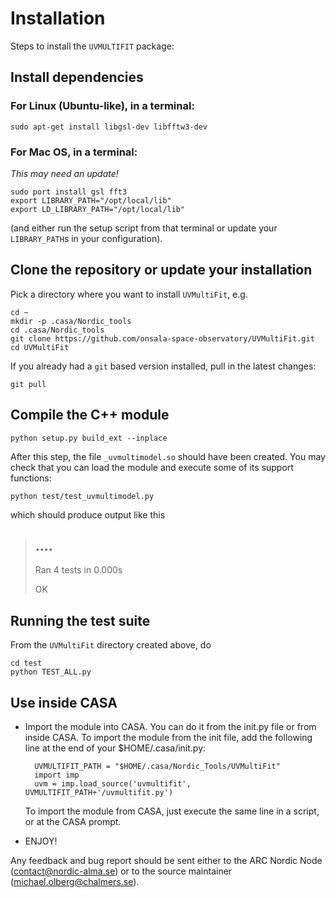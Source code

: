 # Installation

Steps to install the `UVMULTIFIT` package:

## Install dependencies

### For Linux (Ubuntu-like), in a terminal:

    sudo apt-get install libgsl-dev libfftw3-dev

### For Mac OS, in a terminal:
_This may need an update!_

    sudo port install gsl fft3
    export LIBRARY_PATH="/opt/local/lib"
    export LD_LIBRARY_PATH="/opt/local/lib"

(and either run the setup script from that terminal or update your
`LIBRARY_PATH`s in your configuration).

## Clone the repository or update your installation

Pick a directory where you want to install `UVMultiFit`, e.g.

	cd ~
    mkdir -p .casa/Nordic_tools
	cd .casa/Nordic_tools
    git clone https://github.com/onsala-space-observatory/UVMultiFit.git
	cd UVMultiFit

If you already had a `git` based version installed, pull in the latest changes:

	git pull

## Compile the C++ module

    python setup.py build_ext --inplace

After this step, the file `_uvmultimodel.so` should have been
created. You may check that you can load the module and execute some
of its support functions:

    python test/test_uvmultimodel.py

which should produce output like this

> ....
> ----------------------------------------------------------------------
> Ran 4 tests in 0.000s
>
> OK

## Running the test suite

From the `UVMultiFit` directory created above, do

    cd test
	python TEST_ALL.py

## Use inside CASA

* Import the module into CASA. You can do it from the init.py file or
   from inside CASA. To import the module from the init file, add the
   following line at the end of your $HOME/.casa/init.py:

        UVMULTIFIT_PATH = "$HOME/.casa/Nordic_Tools/UVMultiFit"
        import imp
        uvm = imp.load_source('uvmultifit', UVMULTIFIT_PATH+'/uvmultifit.py')

   To import the module from CASA, just execute the same line in a script,
   or at the CASA prompt.

 * ENJOY!

Any feedback and bug report should be sent either to the ARC Nordic
Node (contact@nordic-alma.se) or to the source maintainer
(michael.olberg@chalmers.se).
